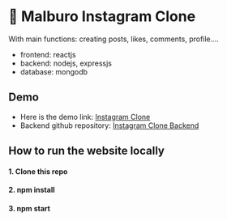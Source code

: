 #  :watermelon: Malburo Instagram Clone
With main functions: creating posts, likes, comments, profile....
- frontend: reactjs
- backend: nodejs, expressjs
- database: mongodb
## Demo
- Here is the demo link: [Instagram Clone](https://malburo-instagram-clone.web.app/)
- Backend github repository: [Instagram Clone Backend](https://github.com/malburo/instagram-clone-backend)
## How to run the website locally
#### 1. Clone this repo
#### 2. npm install
#### 3. npm start
